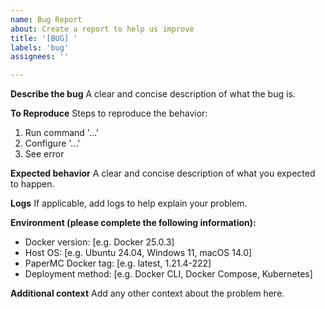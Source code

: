 ```yaml
---
name: Bug Report
about: Create a report to help us improve
title: '[BUG] '
labels: 'bug'
assignees: ''

---
```


**Describe the bug**
A clear and concise description of what the bug is.

**To Reproduce**
Steps to reproduce the behavior:
1. Run command '...'
2. Configure '...'
3. See error

**Expected behavior**
A clear and concise description of what you expected to happen.

**Logs**
If applicable, add logs to help explain your problem.

**Environment (please complete the following information):**
- Docker version: [e.g. Docker 25.0.3]
- Host OS: [e.g. Ubuntu 24.04, Windows 11, macOS 14.0]
- PaperMC Docker tag: [e.g. latest, 1.21.4-222]
- Deployment method: [e.g. Docker CLI, Docker Compose, Kubernetes]

**Additional context**
Add any other context about the problem here.

